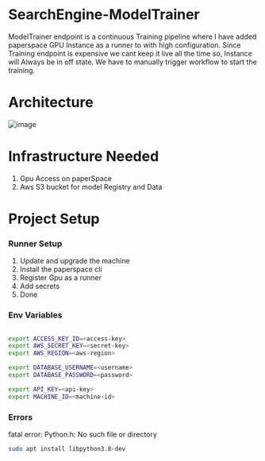 # SearchEngine-ModelTrainer
ModelTrainer endpoint is a continuous Training pipeline where I have added paperspace GPU Instance as a runner to
with high configuration. Since Training endpoint is expensive we cant keep it live all the time so, Instance will Always be in off state.
We have to manually trigger workflow to start the training.

# Architecture 
![image](https://user-images.githubusercontent.com/40850370/194861755-9e04c1ca-f33e-4fbf-8503-2ed5e6de887d.png)
# Infrastructure Needed 
1. Gpu Access on paperSpace 
2. Aws S3 bucket for model Registry and Data

# Project Setup
### Runner Setup
1. Update and upgrade the machine 
2. Install the paperspace cli
3. Register Gpu as a runner
4. Add secrets
5. Done 

### Env Variables
```bash

export ACCESS_KEY_ID=<access-key>
export AWS_SECRET_KEY=<secret-key>
export AWS_REGION=<aws-region>

export DATABASE_USERNAME=<username>
export DATABASE_PASSWORD=<password>

export API_KEY=<api-key>
export MACHINE_ID=<machine-id>

```
### Errors

fatal error: Python.h: No such file or directory
```bash
sudo apt install libpython3.8-dev
```
